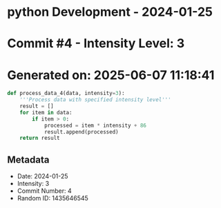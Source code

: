 ﻿# python Development - 2024-01-25
# Commit #4 - Intensity Level: 3
# Generated on: 2025-06-07 11:18:41
```python
def process_data_4(data, intensity=3):
    '''Process data with specified intensity level'''
    result = []
    for item in data:
        if item > 0:
            processed = item * intensity + 86
            result.append(processed)
    return result
```
## Metadata
- Date: 2024-01-25
- Intensity: 3
- Commit Number: 4
- Random ID: 1435646545
